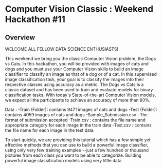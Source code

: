 # Computer Vision Classic : Weekend Hackathon #11

## Overview
WELCOME ALL FELLOW DATA SCIENCE ENTHUSIASTS!

This weekend we bring you the classic Computer Vision problem, the Dogs vs Cats. In this hackathon, you will be provided with images of cats and dogs and you must use  your Computer Vision skills to build an image classifier to classify an image as that of a dog or of a cat. In this supervised image classification task, your goal is to classify the images into their respective classes using accuracy as a metric. The Dogs vs Cats is a classic dataset and has been used to train and evaluate models for binary classification tasks. With today's State-of-the-art Computer Vision models, we expect all the participants to achieve an accuracy of more than 90%.

Data :
 -Train (Folder): contains 9471 images of cats and dogs
-Test (Folder): contains 4059 images of cats and dogs
-Sample_Submission.csv : The format of submission accepted
-Train.csv : contains the file name and appropriate category for each image in the train data
-Test.csv : contains the file name for each image in the test data

To start quickly, we are providing this tutorial which has a few simple yet effective methods that you can use to build a powerful image classifier, using only very few training examples --just a few hundred or thousand pictures from each class you want to be able to categorize. Building powerful image classification models using very little data
